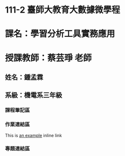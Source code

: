 # 111-2 臺師大教育大數據微學程
# 課名：學習分析工具實務應用
# 授課教師：蔡芸琤 老師
## 姓名：鍾孟霖
## 系級：機電系三年級
### 課程筆記區  

### 作業連結區  
This is [an example]([http://example.com/](https://github.com/mlchung1231/LATrepo/blob/main/week3/0308.ipynb) "Title") inline link

### 專題連結區  

